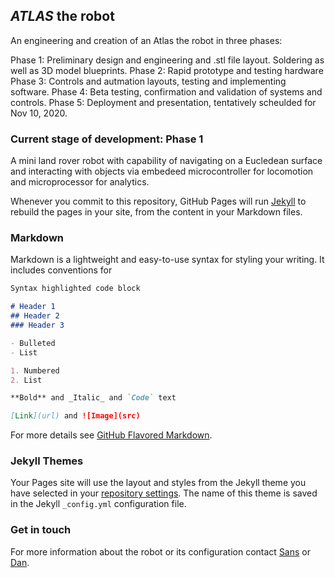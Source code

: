 ## _ATLAS_ the robot

An engineering and creation of an Atlas the robot in three phases: 

Phase 1: Preliminary design and engineering and .stl file layout. Soldering as well as 3D model blueprints.
Phase 2: Rapid prototype and testing hardware
Phase 3: Controls and autmation layouts, testing and implementing software.
Phase 4: Beta testing, confirmation and validation of systems and controls. 
Phase 5: Deployment and presentation, tentatively scheulded for Nov 10, 2020. 

### Current stage of development: Phase 1

A mini land rover robot with capability of navigating on a Eucledean surface and interacting with objects via embedeed microcontroller for locomotion and microprocessor for analytics. 

Whenever you commit to this repository, GitHub Pages will run [Jekyll](https://jekyllrb.com/) to rebuild the pages in your site, from the content in your Markdown files.

### Markdown

Markdown is a lightweight and easy-to-use syntax for styling your writing. It includes conventions for

```markdown
Syntax highlighted code block

# Header 1
## Header 2
### Header 3

- Bulleted
- List

1. Numbered
2. List

**Bold** and _Italic_ and `Code` text

[Link](url) and ![Image](src)
```

For more details see [GitHub Flavored Markdown](https://guides.github.com/features/mastering-markdown/).

### Jekyll Themes

Your Pages site will use the layout and styles from the Jekyll theme you have selected in your [repository settings](https://github.com/SansBasnet/Robotics/settings). The name of this theme is saved in the Jekyll `_config.yml` configuration file.

### Get in touch

For more information about the robot or its configuration contact [Sans](https://guides.github.com/sansbasnet) or [Dan](https://github.com/kabat1289).
